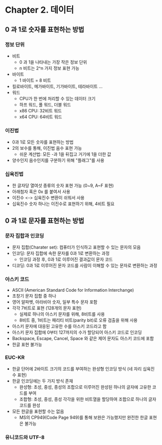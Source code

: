# Chapter 2. 데이터

## 0 과 1로 숫자를 표현하는 방법

### 정보 단위

- 비트
  - 0 과 1을 나타내는 가장 작은 정보 단위
  - n 비트는 2^n 가지 정보 표현 가능
- 바이트
  - 1 바이트 = 8 비트
- 킬로바이트, 메가바이트, 기가바이트, 테라바이트 ...
- 워드
  - CPU가 한 번에 처리할 수 있는 데이터 크기
  - 하프 워드, 풀 워드, 더블 워드
  - x86 CPU: 32비트 워드
  - x64 CPU: 64비트 워드


### 이진법

- 0과 1로 모든 숫자를 표현하는 방법
- 2의 보수를 통해, 이진법 음수 표현 가능
  - 쉬운 계산법: 모든 -과 1을 뒤집고 거기에 1을 더한 값
- 양수인지 음수인지를 구분하기 위해 "플래그"를 사용

### 십육진법

- 한 글자당 열여섯 종류의 숫자 표현 가능 (0~9, A~F 표현)
- 아래첨자 혹은 0x 를 붙여서 사용
- 이진수 <-> 십육진수 변환이 쉬워서 사용
- 십육진수 숫자 하나는 이진수로 표현하기 위해, 4비트 필요


## 0 과 1로 문자를 표현하는 방법

### 문자 집합과 인코딩

- 문자 집합(Charater set): 컴퓨터가 인식하고 표현할 수 있는 문자의 모음
- 인코딩: 문자 집합에 속한 문자를 0과 1로 변환하는 과정
  - 인코딩 과정 후, 0과 1로 이루어진 결과값이 문자 코드
- 디코딩: 0과 1로 이루어진 문자 코드를 사람이 이해할 수 있는 문자로 변환하는 과정


### 아스키 코드

- ASCII (American Standard Code for Information Interchange)
- 초창기 문자 집합 중 하나
- 영어 알파벳, 아라비아 숫자, 일부 특수 문자 포함
- 각각 7비트로 표현 (128개의 문자 표현)
  - 실제로 하나의 아스키 문자를 위해, 8비트를 사용
  - 8비트 중, 1비트는 패리티 비트(parity bit)로 오류 검출을 위해 사용
- 아스키 문자에 대응된 고유한 수를 아스키 코드라고 함
- 아스키 문자 집합에 0부터 127까지의 수가 할당되어 아스키 코드로 인코딩
- Backspace, Escape, Cancel, Space 와 같은 제어 문자도 아스키 코드에 포함
- 한글 표현 불가능

### EUC-KR

- 한글 단어에 2바이트 크기의 코드를 부여하는 완성형 인코딩 방식 (네 자리 십육진수 표현)
- 한글 인코딩에는 두 가지 방식 존재
  - 완성형: 초성, 중성, 종성의 조합으로 이루어진 완성된 하나의 글자에 고유한 코드를 부여
  - 조합형: 초성, 중성, 종성 각각을 위한 비트열을 할당하여 조합으로 하나의 글자 코드를 완성
- 모든 한글을 표현할 수는 없음
  - MS의 CP949(Code Page 949)를 통해 보완은 가능했지만 완전한 한글 표현은 불가능

### 유니코드와 UTF-8



